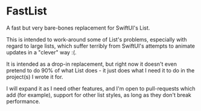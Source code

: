 # FastList

A fast but very bare-bones replacement for SwiftUI's List.

This is intended to work-around some of List's problems, especially with regard to large lists, which suffer terribly from SwiftUI's attempts to animate updates in a "clever" way :(.

It is intended as a drop-in replacement, but right now it doesn't even pretend to do 90% of what List does - it just does what I need it to do in the project(s) I wrote it for.

I will expand it as I need other features, and I'm open to pull-requests which add (for example), support for other list styles, as long as they don't break performance. 
